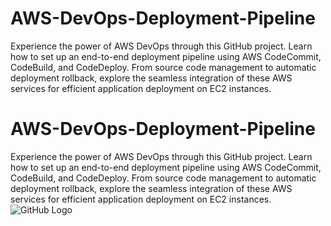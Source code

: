 # AWS-DevOps-Deployment-Pipeline
Experience the power of AWS DevOps through this GitHub project. Learn how to set up an end-to-end deployment pipeline using AWS CodeCommit, CodeBuild, and CodeDeploy. From source code management to automatic deployment rollback, explore the seamless integration of these AWS services for efficient application deployment on EC2 instances.

# AWS-DevOps-Deployment-Pipeline
Experience the power of AWS DevOps through this GitHub project. Learn how to set up an end-to-end deployment pipeline using AWS CodeCommit, CodeBuild, and CodeDeploy. From source code management to automatic deployment rollback, explore the seamless integration of these AWS services for efficient application deployment on EC2 instances.
![GitHub Logo](https://github.com/CelestialScripter/images/raw/main/assets/127801801/1807abea-18d3-4401-8a77-9c635ece4587.png)
